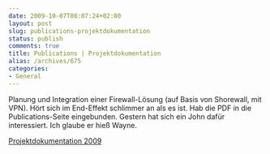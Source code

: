 ```yaml
---
date: 2009-10-07T08:07:24+02:00
layout: post
slug: publications-projektdokumentation
status: publish
comments: true
title: Publications | Projektdokumentation
alias: /archives/675
categories:
- General
---
```


Planung und Integration einer Firewall-Lösung (auf Basis von Shorewall, mit VPN).
Hört sich im End-Effekt schlimmer an als es ist. Hab die PDF in die Publications-Seite
eingebunden. Gestern hat sich ein John dafür interessiert. Ich glaube er hieß Wayne.

[Projektdokumentation 2009](/uploads/2009/10/Projektdokumentation-2009.pdf)
